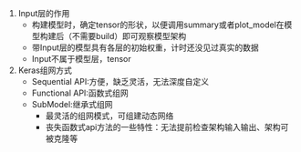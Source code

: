 1. Input层的作用
    - 构建模型时，确定tensor的形状，以便调用summary或者plot_model在模型构建后（不需要build）即可观察模型架构
    - 带Input层的模型具有各层的初始权重，计时还没见过真实的数据
    - Input不属于模型层，tensor 
2. Keras组网方式
    - Sequential API:方便，缺乏灵活，无法深度自定义
    - Functional API:函数式组网
    - SubModel:继承式组网
        - 最灵活的组网模式，可组建动态网络
        - 丧失函数式api方法的一些特性：无法提前检查架构输入输出、架构可被克隆等